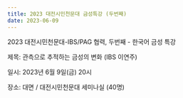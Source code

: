 ```yaml
---
title: 2023 대전시민천문대 금성특강 (두번째)
date: 2023-06-09
---
```


2023 대전시민천문대-IBS/PAG 협력, 두번째 - 한국어 금성 특강

제목: 관측으로 추적하는 금성의 변화 (IBS 이연주) 

일시: 2023년 6월 9일(금) 20시

장소: 대면 / 대전시민천문대 세미나실 (40명)